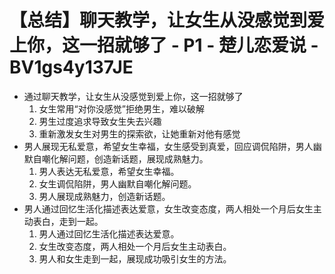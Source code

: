 # 【总结】聊天教学，让女生从没感觉到爱上你，这一招就够了 - P1 - 楚儿恋爱说 - BV1gs4y137JE

-   通过聊天教学，让女生从没感觉到爱上你，这一招就够了
    1.  女生常用“对你没感觉”拒绝男生，难以破解
    2.  男生过度追求导致女生失去兴趣
    3.  重新激发女生对男生的探索欲，让她重新对他有感觉
-   男人展现无私爱意，希望女生幸福，女生感受到真爱，回应调侃陷阱，男人幽默自嘲化解问题，创造新话题，展现成熟魅力。
    1.  男人表达无私爱意，希望女生幸福。
    2.  女生调侃陷阱，男人幽默自嘲化解问题。
    3.  男人展现成熟魅力，创造新话题。
-   男人通过回忆生活化描述表达爱意，女生改变态度，两人相处一个月后女生主动表白，走到一起。
    1.  男人通过回忆生活化描述表达爱意。
    2.  女生改变态度，两人相处一个月后女生主动表白。
    3.  男人和女生走到一起，展现成功吸引女生的方法。